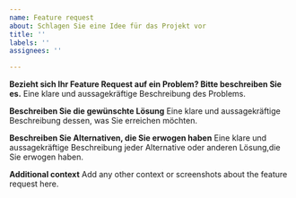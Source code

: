 ```yaml
---
name: Feature request
about: Schlagen Sie eine Idee für das Projekt vor
title: ''
labels: ''
assignees: ''

---
```


**Bezieht sich Ihr Feature Request auf ein Problem? Bitte beschreiben Sie es.**
Eine klare und aussagekräftige Beschreibung des Problems.

**Beschreiben Sie die gewünschte Lösung**
Eine klare und aussagekräftige Beschreibung dessen, was Sie erreichen möchten.

**Beschreiben Sie Alternativen, die Sie erwogen haben**
Eine klare und aussagekräftige Beschreibung jeder Alternative oder anderen Lösung,die Sie erwogen haben.

**Additional context**
Add any other context or screenshots about the feature request here.
